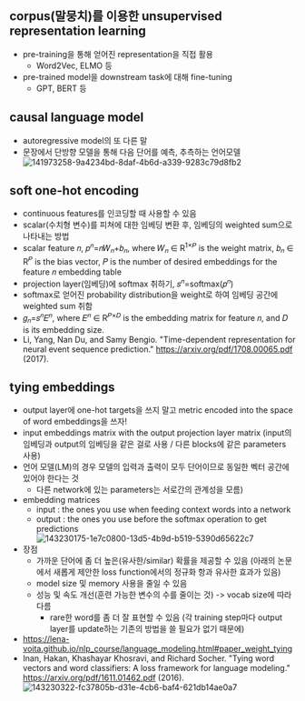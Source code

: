  ## corpus(말뭉치)를 이용한 unsupervised representation learning
  * pre-training을 통해 얻어진 representation을 직접 활용
    * Word2Vec, ELMO 등
  * pre-trained model을 downstream task에 대해 fine-tuning
    * GPT, BERT 등

 ## causal language model
  * autoregressive model의 또 다른 말
  * 문장에서 단방향 모델을 통해 다음 단어를 예측, 추측하는 언어모델
![141973258-9a4234bd-8daf-4b6d-a339-9283c79d8fb2](https://user-images.githubusercontent.com/61625764/141973258-9a4234bd-8daf-4b6d-a339-9283c79d8fb2.png)

 ## soft one-hot encoding
  * continuous features를 인코딩할 때 사용할 수 있음
  * scalar(수치형 변수)를 피쳐에 대한 임베딩 변환 후, 임베딩의 weighted sum으로 나타내는 방법
  * scalar feature 𝑛, 𝑝<sup>𝑛</sup>=𝑛𝑊<sub>𝑛</sub>+𝑏<sub>𝑛</sub>, where 𝑊<sub>𝑛</sub> ∈ R<sup>1×𝑃</sup> is the weight matrix, 𝑏<sub>𝑛</sub> ∈ R<sup>𝑃</sup> is the bias vector, 𝑃 is the number of desired embeddings for the feature 𝑛 embedding table
  * projection layer(임베딩)에 softmax 취하기, 𝑠<sup>𝑛</sup>=softmax(𝑝<sup>𝑛</sup>)
  * softmax로 얻어진 probability distribution을 weight로 하여 임베딩 공간에 weighted sum 취함
  * 𝑔<sub>𝑛</sub>=𝑠<sup>𝑛</sup>𝐸<sup>𝑛</sup>, where 𝐸<sup>𝑛</sup> ∈ R<sup>𝑃×𝐷</sup> is the embedding matrix for feature 𝑛, and 𝐷 is its embedding size.
  * Li, Yang, Nan Du, and Samy Bengio. "Time-dependent representation for neural event sequence prediction." https://arxiv.org/pdf/1708.00065.pdf (2017).

 ## tying embeddings
  * output layer에 one-hot targets을 쓰지 말고 metric encoded into the space of word embeddings을 쓰자!
  * input embeddings matrix with the output projection layer matrix (input의 임베딩과 output의 임베딩을 같은 걸로 사용 / 다른 blocks에 같은 parameters 사용)
  * 언어 모델(LM)의 경우 모델의 입력과 출력이 모두 단어이므로 동일한 벡터 공간에 있어야 한다는 것
    * 다른 network에 있는 parameters는 서로간의 관계성을 모름)
  * embedding matrices
    * input : the ones you use when feeding context words into a network
    * output : the ones you use before the softmax operation to get predictions
![143230175-1e7c0800-13d5-4b9d-b519-5390d65622c7](https://user-images.githubusercontent.com/61625764/143230175-1e7c0800-13d5-4b9d-b519-5390d65622c7.png)
  * 장점
    * 가까운 단어에 좀 더 높은(유사한/similar) 확률을 제공할 수 있음 (아래의 논문에서 새롭게 제안한 loss function에서의 정규화 항과 유사한 효과가 있음)
    * model size 및 memory 사용을 줄일 수 있음
    * 성능 및 속도 개선(훈련 가능한 변수의 수를 줄이는 것) -> vocab size에 따라 다름
      * rare한 word를 좀 더 잘 표현할 수 있음 (각 training step마다 output layer를 update하는 기존의 방법을 쓸 필요가 없기 때문에)
  * https://lena-voita.github.io/nlp_course/language_modeling.html#paper_weight_tying
  * Inan, Hakan, Khashayar Khosravi, and Richard Socher. "Tying word vectors and word classifiers: A loss framework for language modeling." https://arxiv.org/pdf/1611.01462.pdf (2016).
![143230322-fc37805b-d31e-4cb6-baf4-621db14ae0a7](https://user-images.githubusercontent.com/61625764/143230322-fc37805b-d31e-4cb6-baf4-621db14ae0a7.png)
## 
 
